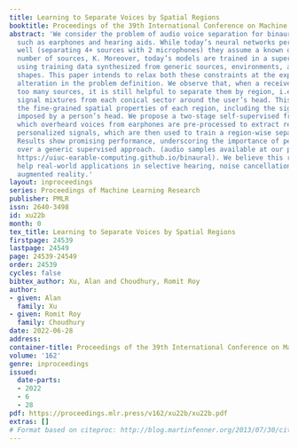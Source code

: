 ```yaml
---
title: Learning to Separate Voices by Spatial Regions
booktitle: Proceedings of the 39th International Conference on Machine Learning
abstract: 'We consider the problem of audio voice separation for binaural applications,
  such as earphones and hearing aids. While today’s neural networks perform remarkably
  well (separating 4+ sources with 2 microphones) they assume a known or fixed maximum
  number of sources, K. Moreover, today’s models are trained in a supervised manner,
  using training data synthesized from generic sources, environments, and human head
  shapes. This paper intends to relax both these constraints at the expense of a slight
  alteration in the problem definition. We observe that, when a received mixture contains
  too many sources, it is still helpful to separate them by region, i.e., isolating
  signal mixtures from each conical sector around the user’s head. This requires learning
  the fine-grained spatial properties of each region, including the signal distortions
  imposed by a person’s head. We propose a two-stage self-supervised framework in
  which overheard voices from earphones are pre-processed to extract relatively clean
  personalized signals, which are then used to train a region-wise separation model.
  Results show promising performance, underscoring the importance of personalization
  over a generic supervised approach. (audio samples available at our project website:
  https://uiuc-earable-computing.github.io/binaural). We believe this result could
  help real-world applications in selective hearing, noise cancellation, and audio
  augmented reality.'
layout: inproceedings
series: Proceedings of Machine Learning Research
publisher: PMLR
issn: 2640-3498
id: xu22b
month: 0
tex_title: Learning to Separate Voices by Spatial Regions
firstpage: 24539
lastpage: 24549
page: 24539-24549
order: 24539
cycles: false
bibtex_author: Xu, Alan and Choudhury, Romit Roy
author:
- given: Alan
  family: Xu
- given: Romit Roy
  family: Choudhury
date: 2022-06-28
address:
container-title: Proceedings of the 39th International Conference on Machine Learning
volume: '162'
genre: inproceedings
issued:
  date-parts:
  - 2022
  - 6
  - 28
pdf: https://proceedings.mlr.press/v162/xu22b/xu22b.pdf
extras: []
# Format based on citeproc: http://blog.martinfenner.org/2013/07/30/citeproc-yaml-for-bibliographies/
---
```

